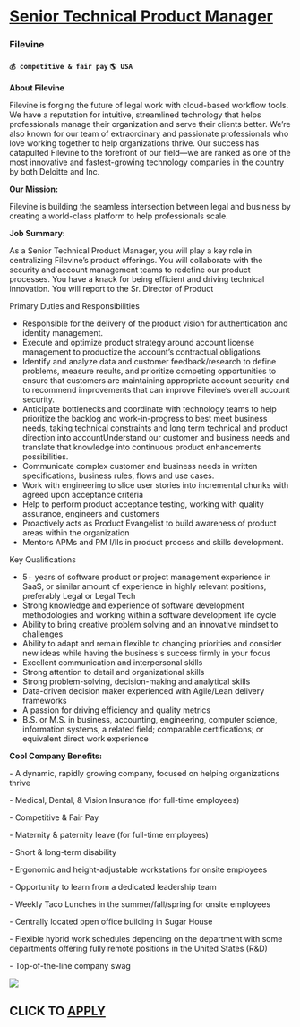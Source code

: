# [Senior Technical Product Manager](https://www.remotewlb.com/apply/senior-technical-product-manager-86126)  
### Filevine  
#### `💰 competitive & fair pay` `🌎 USA`  

**About Filevine**

Filevine is forging the future of legal work with cloud-based workflow tools. We have a reputation for intuitive, streamlined technology that helps professionals manage their organization and serve their clients better. We’re also known for our team of extraordinary and passionate professionals who love working together to help organizations thrive. Our success has catapulted Filevine to the forefront of our field—we are ranked as one of the most innovative and fastest-growing technology companies in the country by both Deloitte and Inc.

  

**Our Mission:**

Filevine is building the seamless intersection between legal and business by creating a world-class platform to help professionals scale.

  

**Job Summary:**

As a Senior Technical Product Manager, you will play a key role in centralizing Filevine’s product offerings. You will collaborate with the security and account management teams to redefine our product processes. You have a knack for being efficient and driving technical innovation. You will report to the Sr. Director of Product

  

  

  
  

Primary Duties and Responsibilities

* Responsible for the delivery of the product vision for authentication and identity management.
* Execute and optimize product strategy around account license management to productize the account’s contractual obligations
* Identify and analyze data and customer feedback/research to define problems, measure results, and prioritize competing opportunities to ensure that customers are maintaining appropriate account security and to recommend improvements that can improve Filevine’s overall account security.
* Anticipate bottlenecks and coordinate with technology teams to help prioritize the backlog and work-in-progress to best meet business needs, taking technical constraints and long term technical and product direction into accountUnderstand our customer and business needs and translate that knowledge into continuous product enhancements possibilities. 
* Communicate complex customer and business needs in written specifications, business rules, flows and use cases.
* Work with engineering to slice user stories into incremental chunks with agreed upon acceptance criteria
* Help to perform product acceptance testing, working with quality assurance, engineers and customers
* Proactively acts as Product Evangelist to build awareness of product areas within the organization
* Mentors APMs and PM I/IIs in product process and skills development.
  
  

Key Qualifications

* 5+ years of software product or project management experience in SaaS, or similar amount of experience in highly relevant positions, preferably Legal or Legal Tech
* Strong knowledge and experience of software development methodologies and working within a software development life cycle
* Ability to bring creative problem solving and an innovative mindset to challenges
* Ability to adapt and remain flexible to changing priorities and consider new ideas while having the business's success firmly in your focus 
* Excellent communication and interpersonal skills 
* Strong attention to detail and organizational skills 
* Strong problem-solving, decision-making and analytical skills 
* Data-driven decision maker experienced with Agile/Lean delivery frameworks 
* A passion for driving efficiency and quality metrics 
* B.S. or M.S. in business, accounting, engineering, computer science, information systems, a related field; comparable certifications; or equivalent direct work experience

 **Cool Company Benefits:**

\- A dynamic, rapidly growing company, focused on helping organizations thrive

\- Medical, Dental, & Vision Insurance (for full-time employees)

\- Competitive & Fair Pay

\- Maternity & paternity leave (for full-time employees)

\- Short & long-term disability

\- Ergonomic and height-adjustable workstations for onsite employees

\- Opportunity to learn from a dedicated leadership team

\- Weekly Taco Lunches in the summer/fall/spring for onsite employees

\- Centrally located open office building in Sugar House

\- Flexible hybrid work schedules depending on the department with some departments offering fully remote positions in the United States (R&D)

\- Top-of-the-line company swag

![](https://remotive.com/job/track/1905656/blank.gif?source=public_api)  
## CLICK TO [APPLY](https://www.remotewlb.com/apply/senior-technical-product-manager-86126)

